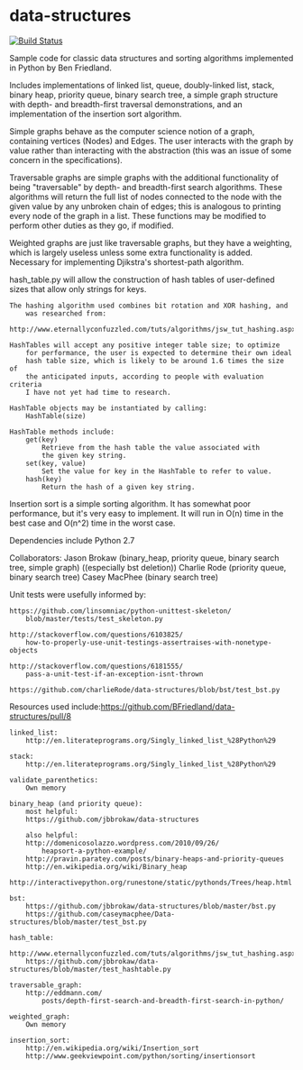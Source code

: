 data-structures
===============

[![Build Status](https://travis-ci.org/BFriedland/data-structures.svg)](https://travis-ci.org/BFriedland/data-structures)

Sample code for classic data structures and sorting algorithms
    implemented in Python by Ben Friedland.

Includes implementations of linked list, queue, doubly-linked list,
    stack, binary heap, priority queue, binary search tree, a simple graph
    structure with depth- and breadth-first traversal demonstrations, and
    an implementation of the insertion sort algorithm.

Simple graphs behave as the computer science notion of a graph, containing
    vertices (Nodes) and Edges. The user interacts with the graph by value
    rather than interacting with the abstraction (this was an issue of some
    concern in the specifications).

Traversable graphs are simple graphs with the additional functionality
    of being "traversable" by depth- and breadth-first search algorithms.
    These algorithms will return the full list of nodes connected to the
    node with the given value by any unbroken chain of edges; this is
    analogous to printing every node of the graph in a list. These functions
    may be modified to perform other duties as they go, if modified.

Weighted graphs are just like traversable graphs, but they have a weighting,
    which is largely useless unless some extra functionality is added.
    Necessary for implementing Djikstra's shortest-path algorithm.

hash_table.py will allow the construction of hash tables of user-defined
    sizes that allow only strings for keys.

    The hashing algorithm used combines bit rotation and XOR hashing, and
        was researched from:
        http://www.eternallyconfuzzled.com/tuts/algorithms/jsw_tut_hashing.aspx

    HashTables will accept any positive integer table size; to optimize
        for performance, the user is expected to determine their own ideal
        hash table size, which is likely to be around 1.6 times the size of
        the anticipated inputs, according to people with evaluation criteria
        I have not yet had time to research.

    HashTable objects may be instantiated by calling:
        HashTable(size)

    HashTable methods include:
        get(key)
            Retrieve from the hash table the value associated with
            the given key string.
        set(key, value)
            Set the value for key in the HashTable to refer to value.
        hash(key)
            Return the hash of a given key string.

Insertion sort is a simple sorting algorithm. It has somewhat poor performance,
    but it's very easy to implement. It will run in O(n) time in the best
    case and O(n^2) time in the worst case.

Dependencies include Python 2.7

Collaborators:
    Jason Brokaw (binary_heap, priority queue, binary search tree,
        simple graph) ((especially bst deletion))
    Charlie Rode (priority queue, binary search tree)
    Casey MacPhee (binary search tree)

Unit tests were usefully informed by:

    https://github.com/linsomniac/python-unittest-skeleton/
        blob/master/tests/test_skeleton.py

    http://stackoverflow.com/questions/6103825/
        how-to-properly-use-unit-testings-assertraises-with-nonetype-objects

    http://stackoverflow.com/questions/6181555/
        pass-a-unit-test-if-an-exception-isnt-thrown

    https://github.com/charlieRode/data-structures/blob/bst/test_bst.py

Resources used include:https://github.com/BFriedland/data-structures/pull/8

    linked_list:
        http://en.literateprograms.org/Singly_linked_list_%28Python%29

    stack:
        http://en.literateprograms.org/Singly_linked_list_%28Python%29

    validate_parenthetics:
        Own memory

    binary_heap (and priority queue):
        most helpful:
        https://github.com/jbbrokaw/data-structures

        also helpful:
        http://domenicosolazzo.wordpress.com/2010/09/26/
            heapsort-a-python-example/
        http://pravin.paratey.com/posts/binary-heaps-and-priority-queues
        http://en.wikipedia.org/wiki/Binary_heap
        http://interactivepython.org/runestone/static/pythonds/Trees/heap.html

    bst:
        https://github.com/jbbrokaw/data-structures/blob/master/bst.py
        https://github.com/caseymacphee/Data-structures/blob/master/test_bst.py

    hash_table:
        http://www.eternallyconfuzzled.com/tuts/algorithms/jsw_tut_hashing.aspx
        https://github.com/jbbrokaw/data-structures/blob/master/test_hashtable.py

    traversable_graph:
        http://eddmann.com/
            posts/depth-first-search-and-breadth-first-search-in-python/

    weighted_graph:
        Own memory

    insertion_sort:
        http://en.wikipedia.org/wiki/Insertion_sort
        http://www.geekviewpoint.com/python/sorting/insertionsort
